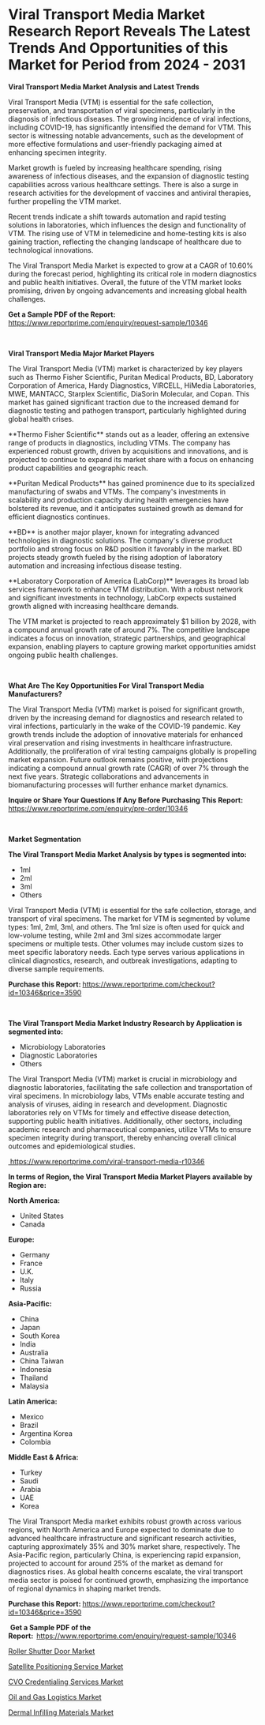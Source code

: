 <p><h1>Viral Transport Media Market Research Report Reveals The Latest Trends And Opportunities of this Market for Period from 2024 - 2031</h1></p><p><strong>Viral Transport Media Market Analysis and Latest Trends</strong></p>
<p><p>Viral Transport Media (VTM) is essential for the safe collection, preservation, and transportation of viral specimens, particularly in the diagnosis of infectious diseases. The growing incidence of viral infections, including COVID-19, has significantly intensified the demand for VTM. This sector is witnessing notable advancements, such as the development of more effective formulations and user-friendly packaging aimed at enhancing specimen integrity.</p><p>Market growth is fueled by increasing healthcare spending, rising awareness of infectious diseases, and the expansion of diagnostic testing capabilities across various healthcare settings. There is also a surge in research activities for the development of vaccines and antiviral therapies, further propelling the VTM market. </p><p>Recent trends indicate a shift towards automation and rapid testing solutions in laboratories, which influences the design and functionality of VTM. The rising use of VTM in telemedicine and home-testing kits is also gaining traction, reflecting the changing landscape of healthcare due to technological innovations. </p><p>The Viral Transport Media Market is expected to grow at a CAGR of 10.60% during the forecast period, highlighting its critical role in modern diagnostics and public health initiatives. Overall, the future of the VTM market looks promising, driven by ongoing advancements and increasing global health challenges.</p></p>
<p><strong>Get a Sample PDF of the Report:&nbsp;</strong> <a href="https://www.reportprime.com/enquiry/request-sample/10346?utm_campaign=1837&utm_medium=2&utm_source=Github&utm_content=ia&utm_term=28112024&utm_id=viral-transport-media">https://www.reportprime.com/enquiry/request-sample/10346</a></p>
<p>&nbsp;</p>
<p><strong>Viral Transport Media Major Market Players</strong></p>
<p><p>The Viral Transport Media (VTM) market is characterized by key players such as Thermo Fisher Scientific, Puritan Medical Products, BD, Laboratory Corporation of America, Hardy Diagnostics, VIRCELL, HiMedia Laboratories, MWE, MANTACC, Starplex Scientific, DiaSorin Molecular, and Copan. This market has gained significant traction due to the increased demand for diagnostic testing and pathogen transport, particularly highlighted during global health crises.</p><p>**Thermo Fisher Scientific** stands out as a leader, offering an extensive range of products in diagnostics, including VTMs. The company has experienced robust growth, driven by acquisitions and innovations, and is projected to continue to expand its market share with a focus on enhancing product capabilities and geographic reach.</p><p>**Puritan Medical Products** has gained prominence due to its specialized manufacturing of swabs and VTMs. The company's investments in scalability and production capacity during health emergencies have bolstered its revenue, and it anticipates sustained growth as demand for efficient diagnostics continues.</p><p>**BD** is another major player, known for integrating advanced technologies in diagnostic solutions. The company's diverse product portfolio and strong focus on R&D position it favorably in the market. BD projects steady growth fueled by the rising adoption of laboratory automation and increasing infectious disease testing.</p><p>**Laboratory Corporation of America (LabCorp)** leverages its broad lab services framework to enhance VTM distribution. With a robust network and significant investments in technology, LabCorp expects sustained growth aligned with increasing healthcare demands.</p><p>The VTM market is projected to reach approximately $1 billion by 2028, with a compound annual growth rate of around 7%. The competitive landscape indicates a focus on innovation, strategic partnerships, and geographical expansion, enabling players to capture growing market opportunities amidst ongoing public health challenges.</p></p>
<p>&nbsp;</p>
<p><strong>What Are The Key Opportunities For Viral Transport Media Manufacturers?</strong></p>
<p><p>The Viral Transport Media (VTM) market is poised for significant growth, driven by the increasing demand for diagnostics and research related to viral infections, particularly in the wake of the COVID-19 pandemic. Key growth trends include the adoption of innovative materials for enhanced viral preservation and rising investments in healthcare infrastructure. Additionally, the proliferation of viral testing campaigns globally is propelling market expansion. Future outlook remains positive, with projections indicating a compound annual growth rate (CAGR) of over 7% through the next five years. Strategic collaborations and advancements in biomanufacturing processes will further enhance market dynamics.</p></p>
<p><strong>Inquire or Share Your Questions If Any Before Purchasing This Report:</strong> <a href="https://www.reportprime.com/enquiry/pre-order/10346?utm_campaign=1837&utm_medium=2&utm_source=Github&utm_content=ia&utm_term=28112024&utm_id=viral-transport-media">https://www.reportprime.com/enquiry/pre-order/10346</a></p>
<p>&nbsp;</p>
<p><strong>Market Segmentation</strong></p>
<p><strong>The Viral Transport Media Market Analysis by types is segmented into:</strong></p>
<p><ul><li>1ml</li><li>2ml</li><li>3ml</li><li>Others</li></ul></p>
<p><p>Viral Transport Media (VTM) is essential for the safe collection, storage, and transport of viral specimens. The market for VTM is segmented by volume types: 1ml, 2ml, 3ml, and others. The 1ml size is often used for quick and low-volume testing, while 2ml and 3ml sizes accommodate larger specimens or multiple tests. Other volumes may include custom sizes to meet specific laboratory needs. Each type serves various applications in clinical diagnostics, research, and outbreak investigations, adapting to diverse sample requirements.</p></p>
<p><strong>Purchase this Report:&nbsp;</strong><a href="https://www.reportprime.com/checkout?id=10346&price=3590&utm_campaign=1837&utm_medium=2&utm_source=Github&utm_content=ia&utm_term=28112024&utm_id=viral-transport-media">https://www.reportprime.com/checkout?id=10346&price=3590</a></p>
<p>&nbsp;</p>
<p><strong>The Viral Transport Media Market Industry Research by Application is segmented into:</strong></p>
<p><ul><li>Microbiology Laboratories</li><li>Diagnostic Laboratories</li><li>Others</li></ul></p>
<p><p>The Viral Transport Media (VTM) market is crucial in microbiology and diagnostic laboratories, facilitating the safe collection and transportation of viral specimens. In microbiology labs, VTMs enable accurate testing and analysis of viruses, aiding in research and development. Diagnostic laboratories rely on VTMs for timely and effective disease detection, supporting public health initiatives. Additionally, other sectors, including academic research and pharmaceutical companies, utilize VTMs to ensure specimen integrity during transport, thereby enhancing overall clinical outcomes and epidemiological studies.</p></p>
<p><a href="https://www.reportprime.com/viral-transport-media-r10346?utm_campaign=1837&utm_medium=2&utm_source=Github&utm_content=ia&utm_term=28112024&utm_id=viral-transport-media">&nbsp;https://www.reportprime.com/viral-transport-media-r10346</a></p>
<p><strong>In terms of Region, the Viral Transport Media Market Players available by Region are:</strong></p>
<p>
    <p> <strong> North America: </strong>
        <ul>
            <li>United States</li>
            <li>Canada</li>
        </ul>
        </p> 
    <p> <strong> Europe: </strong>
        <ul>
            <li>Germany</li>
            <li>France</li>
            <li>U.K.</li>
            <li>Italy</li>
            <li>Russia</li>
        </ul>
        </p> 
    <p> <strong> Asia-Pacific: </strong>
        <ul>
            <li>China</li>
            <li>Japan</li>
            <li>South Korea</li>
            <li>India</li>
            <li>Australia</li>
            <li>China Taiwan</li>
            <li>Indonesia</li>
            <li>Thailand</li>
            <li>Malaysia</li>
        </ul>
        </p> 
    <p> <strong> Latin America: </strong>
        <ul>
            <li>Mexico</li>
            <li>Brazil</li>
            <li>Argentina Korea</li>
            <li>Colombia</li>
        </ul>
        </p> 
    <p> <strong> Middle East & Africa: </strong>
        <ul>
            <li>Turkey</li>
            <li>Saudi</li>
            <li>Arabia</li>
            <li>UAE</li>
            <li>Korea</li>
        </ul>
    </p>
    </p>
<p><p>The Viral Transport Media market exhibits robust growth across various regions, with North America and Europe expected to dominate due to advanced healthcare infrastructure and significant research activities, capturing approximately 35% and 30% market share, respectively. The Asia-Pacific region, particularly China, is experiencing rapid expansion, projected to account for around 25% of the market as demand for diagnostics rises. As global health concerns escalate, the viral transport media sector is poised for continued growth, emphasizing the importance of regional dynamics in shaping market trends.</p></p>
<p><strong>Purchase this Report: </strong><a href="https://www.reportprime.com/checkout?id=10346&price=3590&utm_campaign=1837&utm_medium=2&utm_source=Github&utm_content=ia&utm_term=28112024&utm_id=viral-transport-media">https://www.reportprime.com/checkout?id=10346&price=3590</a></p>
<p>&nbsp;<strong>Get a Sample PDF of the Report:&nbsp;&nbsp;</strong><a href="https://www.reportprime.com/enquiry/request-sample/10346?utm_campaign=1837&utm_medium=2&utm_source=Github&utm_content=ia&utm_term=28112024&utm_id=viral-transport-media">https://www.reportprime.com/enquiry/request-sample/10346</a></p>
<p><strong></strong></p>
<p><p><a href="https://www.linkedin.com/pulse/future-roller-shutter-door-market-growth-potential-size-dn8bc?utm_campaign=1837&utm_medium=2&utm_source=Github&utm_content=ia&utm_term=28112024&utm_id=viral-transport-media">Roller Shutter Door Market</a></p><p><a href="https://issuu.com/reportprime-2/docs/satellite-positioning-service-marke_5b5669672a17e0?utm_campaign=1837&utm_medium=2&utm_source=Github&utm_content=ia&utm_term=28112024&utm_id=viral-transport-media">Satellite Positioning Service Market</a></p><p><a href="https://issuu.com/reportprime-2/docs/cvo-credentialing-services-market-s_18027731edccb0?utm_campaign=1837&utm_medium=2&utm_source=Github&utm_content=ia&utm_term=28112024&utm_id=viral-transport-media">CVO Credentialing Services Market</a></p><p><a href="https://www.linkedin.com/pulse/oil-gas-logistics-market-analysis-highlights-growth-metrics-yoddf?utm_campaign=1837&utm_medium=2&utm_source=Github&utm_content=ia&utm_term=28112024&utm_id=viral-transport-media">Oil and Gas Logistics Market</a></p><p><a href="https://github.com/tona7vba/Market-Research-Report-List-1/blob/main/dermal-infilling-materials-market.md?utm_campaign=1837&utm_medium=2&utm_source=Github&utm_content=ia&utm_term=28112024&utm_id=viral-transport-media">Dermal Infilling Materials Market</a></p></p>